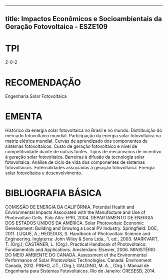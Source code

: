 
---
title: Impactos Econômicos e Socioambientais da Geração Fotovoltaica - ESZE109 
---

# TPI

2-0-2

# RECOMENDAÇÃO

Engenharia Solar Fotovoltaica

# EMENTA

Histórico da energia solar fotovoltaica no Brasil e no mundo. Distribuição do mercado fotovoltaico mundial. Participação da energia solar fotovoltaica na matriz elétrica mundial. Curvas de aprendizado dos componentes de sistemas fotovoltaicos. Custo de geração fotovoltaico e nível de competitividade diante de outras fontes. Tipos de mecanismos de incentivo à geração solar fotovoltaica. Barreiras à difusão da tecnologia solar fotovoltaica. Análise de ciclo de vida dos componentes de sistemas fotovoltaicos. Externalidades associadas à geração fotovoltaica. Energia solar fotovoltaica e desenvolvimento.

# BIBLIOGRAFIA BÁSICA

COMISSÃO DE ENERGIA DA CALIFÓRNIA. Potential Health and Environmental Impacts Associated with the Manufacture and Use of Photovoltaic Cells. Palo Alto: EPRI, 2004.
DEPARTAMENTO DE ENERGIA DOS ESTADOS UNIDOS DA AMÉRICA. Solar Photovoltaic Economic Development: Building and Growing a Local PV Industry. Springfield: DOE, 2011.
LUQUE, A.; HEGEDUS, S. Handbook of Photovoltaic Science and Engineering. Inglaterra: John Wiley & Sons Ltda., 1. ed., 2003.
MARKVART, T. (Org.); CASTAÑER, L. (Org.). Practical Handbook of Photovoltaics: Fundamentals and Applications. Amsterdam: Elsevier, 2006.
MINISTÉRIO DO MEIO AMBIENTE DO CANADÁ. Assessment of the Environmental Performance of Solar Photovoltaic Technologies. Canadá: Environment Canada, 2012.
PINHO, J.T., (Org.); GALDINO, M. A. , (Org.). Manual de Engenharia para Sistemas Fotovoltaicos. Rio de Janeiro: CRESESB, 2014.
        